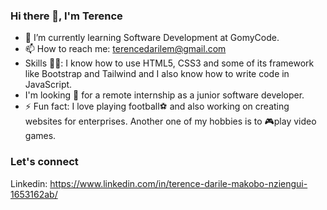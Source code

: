 ### Hi there 👋, I'm Terence

- 🌱 I’m currently learning Software Development at GomyCode.
- 📫 How to reach me: terencedarilem@gmail.com
- Skills 💪🏽: I know how to use HTML5, CSS3 and some of its framework like Bootstrap and Tailwind and I also know how to write code in JavaScript.
- I'm looking 🔎 for a remote internship as a junior software developer.
- ⚡ Fun fact: I love playing football⚽ and also working on creating websites for enterprises. Another one of my hobbies is to 🎮play video games.

### Let's connect
Linkedin: https://www.linkedin.com/in/terence-darile-makobo-nziengui-1653162ab/

